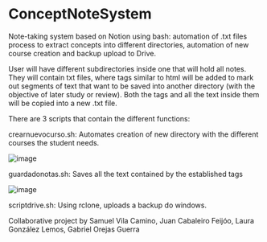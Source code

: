 # ConceptNoteSystem
Note-taking system based on Notion using bash: automation of .txt files process to extract concepts into different directories, automation of new course creation and backup upload to Drive.

User will have different subdirectories inside one that will hold all notes. They will contain txt files, where tags similar to html will be added to mark out segments of text that want to be saved into another directory (with the objective of later study or review). Both the tags and all the text inside them will be copied into a new .txt file.

There are 3 scripts that contain the different functions: 

crearnuevocurso.sh: Automates creation of new directory with the different courses the student needs.

![image](https://github.com/samuvilaa/ConceptNoteSystem/assets/151157125/4c58ee39-fde5-4f99-93ff-d862e46c3c9d)


guardadonotas.sh: Saves all the text contained by the established tags

![image](https://github.com/samuvilaa/ConceptNoteSystem/assets/151157125/0c308db9-5aee-4836-ab05-088c0d24052b)

scriptdrive.sh: Using rclone, uploads a backup do windows.

Collaborative project by Samuel Vila Camino, Juan Cabaleiro Feijóo, Laura González Lemos, Gabriel Orejas Guerra





